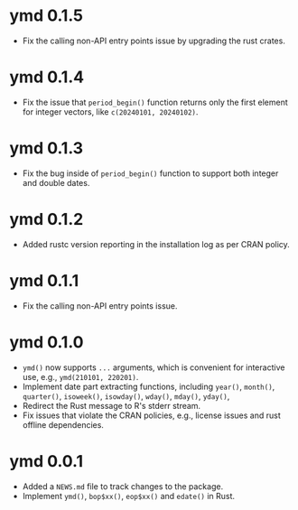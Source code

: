 # ymd 0.1.5

* Fix the calling non-API entry points issue by upgrading the rust crates.

# ymd 0.1.4

* Fix the issue that `period_begin()` function returns only the first element for integer vectors, like `c(20240101, 20240102)`.

# ymd 0.1.3

* Fix the bug inside of `period_begin()` function to support both integer and double dates.

# ymd 0.1.2

* Added rustc version reporting in the installation log as per CRAN policy.

# ymd 0.1.1

* Fix the calling non-API entry points issue.

# ymd 0.1.0

* `ymd()` now supports `...` arguments, which is convenient for interactive use, e.g., `ymd(210101, 220201)`.
* Implement date part extracting functions, including `year()`, `month()`, `quarter()`, `isoweek()`, `isowday()`, `wday()`, `mday()`, `yday()`,
* Redirect the Rust message to R's stderr stream.
* Fix issues that violate the CRAN policies, e.g., license issues and rust offline dependencies.

# ymd 0.0.1

* Added a `NEWS.md` file to track changes to the package.
* Implement `ymd()`, `bop$xx()`, `eop$xx()` and `edate()` in Rust.

